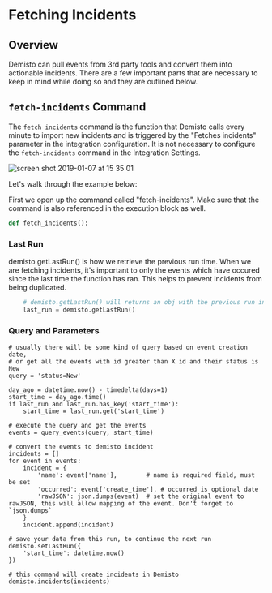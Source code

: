# Fetching Incidents

## Overview
Demisto can pull events from 3rd party tools and convert them into actionable incidents. There are a few important parts that are necessary to keep in mind while doing so and they are outlined below.

## ```fetch-incidents``` Command
The ```fetch incidents``` command is the function that Demisto calls every minute to import new incidents and is triggered by the "Fetches incidents" parameter in the integration configuration. It is not necessary to configure the ```fetch-incidents``` command in the Integration Settings.

![screen shot 2019-01-07 at 15 35 01](https://user-images.githubusercontent.com/42912128/50771147-6aedb800-1292-11e9-833f-b5dd13e3507b.png)


Let's walk through the example below:

First we open up the command called "fetch-incidents". Make sure that the command is also referenced in the execution block as well.

```python
def fetch_incidents():

```

### Last Run
demisto.getLastRun() is how we retrieve the previous run time. When we are fetching incidents, it's important to only the events which have occured since the last time the function has ran. This helps to prevent incidents from being duplicated.

```python
    # demisto.getLastRun() will returns an obj with the previous run in it.
    last_run = demisto.getLastRun()
```

### Query and Parameters
    # usually there will be some kind of query based on event creation date, 
    # or get all the events with id greater than X id and their status is New
    query = 'status=New'

    day_ago = datetime.now() - timedelta(days=1) 
    start_time = day_ago.time()
    if last_run and last_run.has_key('start_time'):
        start_time = last_run.get('start_time')

    # execute the query and get the events
    events = query_events(query, start_time)

    # convert the events to demisto incident 
    incidents = []
    for event in events:
        incident = {
            'name': event['name'],        # name is required field, must be set
            'occurred': event['create_time'], # occurred is optional date
            'rawJSON': json.dumps(event)  # set the original event to rawJSON, this will allow mapping of the event. Don't forget to `json.dumps`
        }
        incident.append(incident)

    # save your data from this run, to continue the next run
    demisto.setLastRun({
        'start_time': datetime.now()
    })

    # this command will create incidents in Demisto
    demisto.incidents(incidents)
```